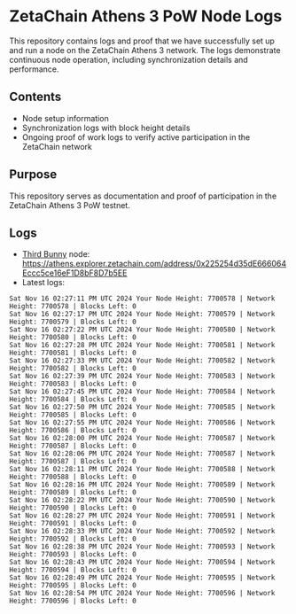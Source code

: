 # ZetaChain Athens 3 PoW Node Logs
This repository contains logs and proof that we have successfully set up and run a node on the ZetaChain Athens 3 network. The logs demonstrate continuous node operation, including synchronization details and performance.

## Contents
- Node setup information
- Synchronization logs with block height details
- Ongoing proof of work logs to verify active participation in the ZetaChain network

## Purpose
This repository serves as documentation and proof of participation in the ZetaChain Athens 3 PoW testnet.

## Logs

- [Third Bunny](https://thirdbunny.xyz/) node: https://athens.explorer.zetachain.com/address/0x225254d35dE666064Eccc5ce16eF1D8bF8D7b5EE
- Latest logs:
```
Sat Nov 16 02:27:11 PM UTC 2024 Your Node Height: 7700578 | Network Height: 7700578 | Blocks Left: 0
Sat Nov 16 02:27:17 PM UTC 2024 Your Node Height: 7700579 | Network Height: 7700579 | Blocks Left: 0
Sat Nov 16 02:27:22 PM UTC 2024 Your Node Height: 7700580 | Network Height: 7700580 | Blocks Left: 0
Sat Nov 16 02:27:28 PM UTC 2024 Your Node Height: 7700581 | Network Height: 7700581 | Blocks Left: 0
Sat Nov 16 02:27:33 PM UTC 2024 Your Node Height: 7700582 | Network Height: 7700582 | Blocks Left: 0
Sat Nov 16 02:27:39 PM UTC 2024 Your Node Height: 7700583 | Network Height: 7700583 | Blocks Left: 0
Sat Nov 16 02:27:45 PM UTC 2024 Your Node Height: 7700584 | Network Height: 7700584 | Blocks Left: 0
Sat Nov 16 02:27:50 PM UTC 2024 Your Node Height: 7700585 | Network Height: 7700585 | Blocks Left: 0
Sat Nov 16 02:27:55 PM UTC 2024 Your Node Height: 7700586 | Network Height: 7700586 | Blocks Left: 0
Sat Nov 16 02:28:00 PM UTC 2024 Your Node Height: 7700587 | Network Height: 7700587 | Blocks Left: 0
Sat Nov 16 02:28:06 PM UTC 2024 Your Node Height: 7700587 | Network Height: 7700587 | Blocks Left: 0
Sat Nov 16 02:28:11 PM UTC 2024 Your Node Height: 7700588 | Network Height: 7700588 | Blocks Left: 0
Sat Nov 16 02:28:16 PM UTC 2024 Your Node Height: 7700589 | Network Height: 7700589 | Blocks Left: 0
Sat Nov 16 02:28:22 PM UTC 2024 Your Node Height: 7700590 | Network Height: 7700590 | Blocks Left: 0
Sat Nov 16 02:28:27 PM UTC 2024 Your Node Height: 7700591 | Network Height: 7700591 | Blocks Left: 0
Sat Nov 16 02:28:33 PM UTC 2024 Your Node Height: 7700592 | Network Height: 7700592 | Blocks Left: 0
Sat Nov 16 02:28:38 PM UTC 2024 Your Node Height: 7700593 | Network Height: 7700593 | Blocks Left: 0
Sat Nov 16 02:28:43 PM UTC 2024 Your Node Height: 7700594 | Network Height: 7700594 | Blocks Left: 0
Sat Nov 16 02:28:49 PM UTC 2024 Your Node Height: 7700595 | Network Height: 7700595 | Blocks Left: 0
Sat Nov 16 02:28:54 PM UTC 2024 Your Node Height: 7700596 | Network Height: 7700596 | Blocks Left: 0
```
